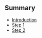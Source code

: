 ## Summary

* [Introduction](README.md)
* [Step 1](Guide/FirstStep.md)
* [Step 2](Guide/SecondStep.md)
